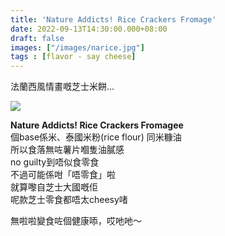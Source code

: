 ```yaml
---
title: 'Nature Addicts! Rice Crackers Fromage'
date: 2022-09-13T14:30:00.000+08:00
draft: false
images: ["/images/narice.jpg"]
tags : [flavor - say cheese]
---
```


法蘭西風情畫嘅芝士米餅...  

![](/images/narice.jpg)

**Nature Addicts! Rice Crackers Fromagee**  
個base係米、泰國米粉(rice flour) 同米糠油  
所以食落無咗薯片嗰隻油膩感  
no guilty到唔似食零食  
不過可能係咁「唔零食」啦  
就算嚟自芝士大國嘅佢  
呢款芝士零食都唔太cheesy啫  
  
無啦啦變食咗個健康㖭，哎吔吔～  
